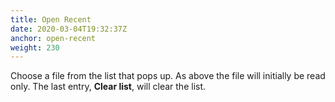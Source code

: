 ```yaml
---
title: Open Recent
date: 2020-03-04T19:32:37Z
anchor: open-recent
weight: 230
---
```


Choose a file from the list that pops up. As above the file will
initially be read only. The last entry, **Clear list**, will clear the
list.

